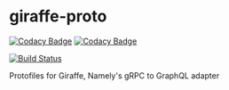# giraffe-proto
 
[![Codacy Badge](https://app.codacy.com/project/badge/Grade/65a2c3c014fd4f11a90604aba1299375)](https://app.codacy.com/gh/namely/giraffe-proto/dashboard)
[![Codacy Badge](https://app.codacy.com/project/badge/Coverage/65a2c3c014fd4f11a90604aba1299375)](https://app.codacy.com/gh/namely/giraffe-proto/dashboard)

[![Build Status](https://travis-ci.org/namely/giraffe-proto.svg?branch=master)](https://travis-ci.org/namely/giraffe-proto)

Protofiles for Giraffe, Namely's gRPC to GraphQL adapter

